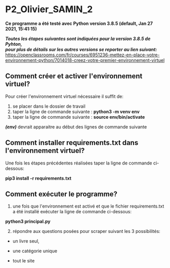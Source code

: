# P2_Olivier_SAMIN_2

**Ce programme a été testé avec Python version 3.8.5 (default, Jan 27 2021, 15:41:15)**   

***Toutes les étapes suivantes sont indiquées pour la version 3.8.5 de Pyhton,***  
***pour plus de détails sur les autres versions se reporter au lien suivant:***    
https://openclassrooms.com/fr/courses/6951236-mettez-en-place-votre-environnement-python/7014018-creez-votre-premier-environnement-virtuel     

## Comment créer et activer l'environnement virtuel?  

Pour créer l'environnement virtuel nécessaire il suffit de:   
1. se placer dans le dossier de travail
2. taper la ligne de commande suivante : **python3 -m venv env**
3. taper la ligne de commande suivante : **source env/bin/activate**

***(env)*** devrait apparaitre au début des lignes de commande suivante   
   
## Comment installer requirements.txt dans l'environnement virtuel?
Une fois les étapes précédentes réalisées taper la ligne de commande ci-dessous:   

**pip3 install -r requirements.txt**

## Comment exécuter le programme?

1. une fois que l'environnement est activé et que le fichier requirements.txt a été installé exécuter la ligne de commande ci-dessous:   

**python3 principal.py**   

2. répondre aux questions posées pour scraper suivant les 3 possibilités:   

- un livre seul,   

- une catégorie unique  

- tout le site
